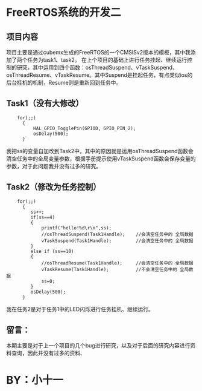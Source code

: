 


#  FreeRTOS系统的开发二



## 项目内容

项目主要是通过cubemx生成的FreeRTOS的一个CMSISv2版本的模板，其中我添加了两个任务为task1、task2。
在上个项目的基础上进行任务挂起、继续运行控制的研究，其中运用到四个函数：osThreadSuspend、vTaskSuspend、osThreadResume、vTaskResume。其中Suspend是挂起任务，有点类似ios的后台挂机的机制，Resume则是重新回到任务中。

## Task1（没有大修改）

		for(;;)
		  {
			  HAL_GPIO_TogglePin(GPIOD, GPIO_PIN_2);
			  osDelay(500);
		  }
我把ss的变量自加改到Task2中，其中的原因就是运用osThreadSuspend函数会清空任务中的全局变量参数，根据手册提示使用vTaskSuspend函数会保存变量的参数，对于此问题我并没有过多的研究。
## Task2（修改为任务控制）

		for(;;)
		  {
			 ss++;
			 if(ss==4)
			 {
				 printf("hello!%d\r\n",ss);
				 //osThreadSuspend(Task1Handle);    //会清空任务中的 全局数据
				 vTaskSuspend(Task1Handle);			//会清空任务中的 全局数据
			 }
			 else if (ss==10)
			 {
				 //osThreadResume(Task1Handle);		//会清空任务中的 全局数据
				 vTaskResume(Task1Handle);			//不会清空任务中的 全局数据
				 ss=0;
			 }
			 osDelay(500);
		  }
我在任务2是对于任务1中的LED闪烁进行任务挂机、继续运行。


## 留言：
本期主要是对于上一个项目的几个bug进行研究，以及对于后面的研究内容进行资料查询，因此并没有过多的资料、



# BY：小十一
